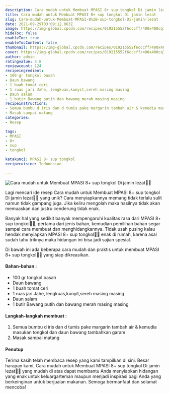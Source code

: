 ```yaml
---
description: Cara mudah untuk Membuat MPASI 8+ sup tongkol Di jamin lezat"
title: Cara mudah untuk Membuat MPASI 8+ sup tongkol Di jamin lezat
slug: Cara-mudah-untuk-Membuat-MPASI-8%2B-sup-tongkol-Di-jamin-lezat
date: 2021-09-29T03:09:12.063Z
image: https://img-global.cpcdn.com/recipes/019215552f6cccff/400x400cq70/photo.jpg
hideToc: false
enableToc: true
enableTocContent: false
thumbnail: https://img-global.cpcdn.com/recipes/019215552f6cccff/400x400cq70/photo.jpg
cover: https://img-global.cpcdn.com/recipes/019215552f6cccff/400x400cq70/photo.jpg
author: admin
ratingvalue: 4.8
reviewcount: 124
recipeingredient:
- 100 gr tongkol basah
- Daun bawang
- 1 buah tomat ceri
- 1 ruas jari Jahe, lengkuas,kunyit,sereh masing masing
- Daun salam
- 1 butir Bawang putih dan bawang merah masing masing
recipeinstructions:
- Semua bumbu d iris dan d tumis pake margarin tambah air & kemudia masukan tongkol dan daun bawang tambahkan garam
- Masak sampai matang
categories:
- Resep

tags:
- MPASI
- 8+
- sup
- tongkol

katakunci: MPASI 8+ sup tongkol
recipecuisine: Indonesian

---
```


![Cara mudah untuk Membuat MPASI 8+ sup tongkol Di jamin lezat👩‍🍳](https://img-global.cpcdn.com/recipes/019215552f6cccff/400x400cq70/photo.jpg)

Lagi mencari ide resep Cara mudah untuk Membuat MPASI 8+ sup tongkol Di jamin lezat👩‍🍳 yang unik? Cara menyiapkannya memang tidak terlalu sulit namun tidak gampang juga. Jika keliru mengolah maka hasilnya tidak akan memuaskan dan justru cenderung tidak enak.

Banyak hal yang sedikit banyak mempengaruhi kualitas rasa dari MPASI 8+ sup tongkol👩‍🍳, pertama dari jenis bahan, kemudian pemilihan bahan segar sampai cara membuat dan menghidangkannya. Tidak usah pusing kalau hendak menyiapkan MPASI 8+ sup tongkol👩‍🍳 enak di rumah, karena asal sudah tahu triknya maka hidangan ini bisa jadi sajian spesial.

Di bawah ini ada beberapa cara mudah dan praktis untuk membuat MPASI 8+ sup tongkol👩‍🍳 yang siap dikreasikan.

<!--inarticleads1-->

#### Bahan-bahan :

- 100 gr tongkol basah
- Daun bawang
- 1 buah tomat ceri
- 1 ruas jari Jahe, lengkuas,kunyit,sereh masing masing
- Daun salam
- 1 butir Bawang putih dan bawang merah masing masing

<!--inarticleads2-->

#### Langkah-langkah membuat :

1. Semua bumbu d iris dan d tumis pake margarin tambah air & kemudia masukan tongkol dan daun bawang tambahkan garam
1. Masak sampai matang

#### Penutup

Terima kasih telah membaca resep yang kami tampilkan di sini. Besar harapan kami, Cara mudah untuk Membuat MPASI 8+ sup tongkol Di jamin lezat👩‍🍳 yang mudah di atas dapat membantu Anda menyiapkan hidangan yang enak untuk keluarga/teman maupun menjadi inspirasi bagi Anda yang berkeinginan untuk berjualan makanan. Semoga bermanfaat dan selamat mencoba!